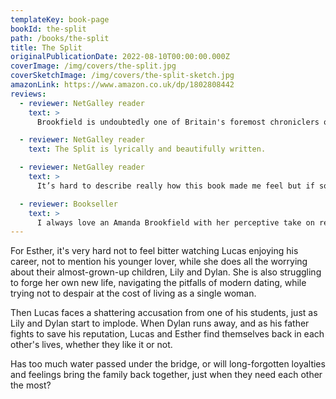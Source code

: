 ```yaml
---
templateKey: book-page
bookId: the-split
path: /books/the-split
title: The Split
originalPublicationDate: 2022-08-10T00:00:00.000Z
coverImage: /img/covers/the-split.jpg
coverSketchImage: /img/covers/the-split-sketch.jpg
amazonLink: https://www.amazon.co.uk/dp/1802808442
reviews:
  - reviewer: NetGalley reader
    text: >
      Brookfield is undoubtedly one of Britain's foremost chroniclers of human relationships. It goes without saying that this novel is another page turner – guaranteed to make you read the last 50 pages before sleep, even though you know you have an early start in the morning – but it is much, much more.

  - reviewer: NetGalley reader
    text: The Split is lyrically and beautifully written.

  - reviewer: NetGalley reader
    text: >
      It’s hard to describe really how this book made me feel but if someone said to me they had lost their joy of reading I would recommend this book, genuinely a really, really enjoyable at times emotive experience with this family and story.

  - reviewer: Bookseller
    text: >
      I always love an Amanda Brookfield with her perceptive take on relationships. Lots to get to grips with in this book, a good mix of more light-hearted aspects together with a more serious consideration of the impact of accusations of inappropriate behaviour. Highly recommend it.
---
```


For Esther, it's very hard not to feel bitter watching Lucas enjoying his career, not to mention his younger lover, while she does all the worrying about their almost-grown-up children, Lily and Dylan. She is also struggling to forge her own new life, navigating the pitfalls of modern dating, while trying not to despair at the cost of living as a single woman.

Then Lucas faces a shattering accusation from one of his students, just as Lily and Dylan start to implode. When Dylan runs away, and as his father fights to save his reputation, Lucas and Esther find themselves back in each other's lives, whether they like it or not.

Has too much water passed under the bridge, or will long-forgotten loyalties and feelings bring the family back together, just when they need each other the most?
